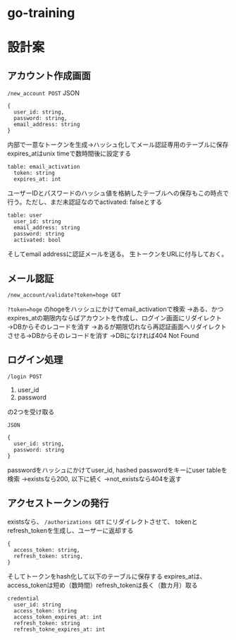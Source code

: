 # go-training

# 設計案

## アカウント作成画面
`/new_account POST`
JSON
```
{
  user_id: string,
  password: string,
  email_address: string
}
```

内部で一意なトークンを生成→ハッシュ化してメール認証専用のテーブルに保存
expires_atはunix timeで数時間後に設定する
```
table: email_activation
  token: string
  expires_at: int
```

ユーザーIDとパスワードのハッシュ値を格納したテーブルへの保存もこの時点で行う。ただし、まだ未認証なのでactivated: falseとする

```
table: user
  user_id: string
  email_address: string
  password: string
  activated: bool
```

そしてemail addressに認証メールを送る。
生トークンをURLに付与しておく。

## メール認証

`/new_account/validate?token=hoge GET`

`?token=hoge` のhogeをハッシュにかけてemail_activationで検索
→ある、かつexpires_atの期限内ならばアカウントを作成し、ログイン画面にリダイレクト→DBからそのレコードを消す
→あるが期限切れなら再認証画面へリダイレクトさせる→DBからそのレコードを消す
→DBになければ404 Not Found

## ログイン処理

`/login POST`

1. user_id
2. password

の2つを受け取る

`JSON` 

```
{
  user_id: string, 
  password: string
}
```

passwordをハッシュにかけてuser_id, hashed passwordをキーにuser tableを検索
→existsなら200, 以下に続く
→not_existsなら404を返す

## アクセストークンの発行
existsなら、
`/authorizations GET` 
にリダイレクトさせて、
tokenとrefresh_tokenを生成し、ユーザーに返却する

```
{
  access_token: string,
  refresh_token: string,
}
```

そしてトークンをhash化して以下のテーブルに保存する
expires_atは、access_tokenは短め（数時間）refresh_tokenは長く（数カ月）取る

```
credential
  user_id: string
  access_token: string
  access_token_expires_at: int
  refresh_token: string
  refresh_tokne_expires_at: int
```

